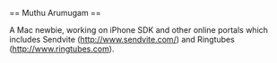 == Muthu Arumugam ==

A Mac newbie, working on iPhone SDK and other online portals which includes Sendvite (http://www.sendvite.com/) and Ringtubes (http://www.ringtubes.com).
